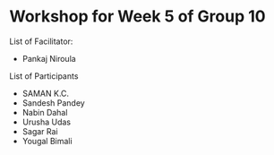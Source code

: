# Workshop for Week 5 of Group 10

List of Facilitator:
- Pankaj Niroula
  
List of Participants
- SAMAN K.C.
- Sandesh Pandey
- Nabin Dahal
- Urusha Udas
- Sagar Rai
- Yougal Bimali

